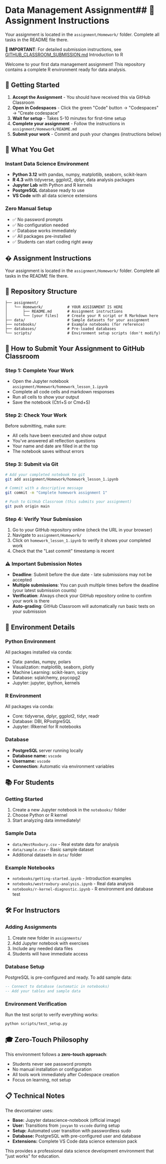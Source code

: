 # Data Management Assignment## 📝 Assignment Instructions

Your assignment is located in the `assignment/Homework/` folder. Complete all tasks in the README file there.

**🚨 IMPORTANT**: For detailed submission instructions, see [GITHUB_CLASSROOM_SUBMISSION.md](GITHUB_CLASSROOM_SUBMISSION.md) Introduction to R

Welcome to your first data management assignment! This repository contains a complete R environment ready for data analysis.

## 🚀 Getting Started

1. **Accept the Assignment** - You should have received this via GitHub Classroom
2. **Open in Codespaces** - Click the green "Code" button → "Codespaces" → "Create codespace"
3. **Wait for setup** - Takes 5-10 minutes for first-time setup
4. **Complete your assignment** - Follow the instructions in `assignment/Homework/README.md`
5. **Submit your work** - Commit and push your changes (instructions below)

## 🎯 What You Get

### Instant Data Science Environment
- **Python 3.12** with pandas, numpy, matplotlib, seaborn, scikit-learn
- **R 4.3** with tidyverse, ggplot2, dplyr, data analysis packages  
- **Jupyter Lab** with Python and R kernels
- **PostgreSQL** database ready to use
- **VS Code** with all data science extensions

### Zero Manual Setup
- ✅ No password prompts
- ✅ No configuration needed
- ✅ Database works immediately
- ✅ All packages pre-installed
- ✅ Students can start coding right away

## � Assignment Instructions

Your assignment is located in the `assignment/Homework/` folder. Complete all tasks in the README file there.

## 📁 Repository Structure

```
├── assignment/
│   └── Homework/           # YOUR ASSIGNMENT IS HERE
│       ├── README.md       # Assignment instructions
│       └── [your files]    # Create your R script or R Markdown here
├── data/                   # Sample datasets for your assignment
├── notebooks/              # Example notebooks (for reference)
├── databases/              # Pre-loaded databases
└── scripts/                # Environment setup scripts (don't modify)
```

## 💾 How to Submit Your Assignment to GitHub Classroom

### Step 1: Complete Your Work
- Open the Jupyter notebook `assignment/Homework/homework_lesson_1.ipynb`
- Complete all code cells and markdown responses
- Run all cells to show your output
- Save the notebook (Ctrl+S or Cmd+S)

### Step 2: Check Your Work
Before submitting, make sure:
- All cells have been executed and show output
- You've answered all reflection questions
- Your name and date are filled in at the top
- The notebook saves without errors

### Step 3: Submit via Git
```bash
# Add your completed notebook to git
git add assignment/Homework/homework_lesson_1.ipynb

# Commit with a descriptive message
git commit -m "Complete homework assignment 1"

# Push to GitHub Classroom (this submits your assignment)
git push origin main
```

### Step 4: Verify Your Submission
1. Go to your GitHub repository online (check the URL in your browser)
2. Navigate to `assignment/Homework/`
3. Click on `homework_lesson_1.ipynb` to verify it shows your completed work
4. Check that the "Last commit" timestamp is recent

### ⚠️ Important Submission Notes
- **Deadline**: Submit before the due date - late submissions may not be accepted
- **Multiple submissions**: You can push multiple times before the deadline (your latest submission counts)
- **Verification**: Always check your GitHub repository online to confirm your work is there
- **Auto-grading**: GitHub Classroom will automatically run basic tests on your submission

## 🧪 Environment Details

### Python Environment
All packages installed via conda:
- Data: pandas, numpy, polars
- Visualization: matplotlib, seaborn, plotly
- Machine Learning: scikit-learn, scipy
- Database: sqlalchemy, psycopg2
- Jupyter: jupyter, ipython, kernels

### R Environment  
All packages via conda:
- Core: tidyverse, dplyr, ggplot2, tidyr, readr
- Database: DBI, RPostgreSQL
- Jupyter: IRkernel for R notebooks

### Database
- **PostgreSQL** server running locally
- **Database name:** `vscode`
- **Username:** `vscode` 
- **Connection:** Automatic via environment variables

## 📚 For Students

### Getting Started
1. Create a new Jupyter notebook in the `notebooks/` folder
2. Choose Python or R kernel
3. Start analyzing data immediately!

### Sample Data
- `data/WestRoxbury.csv` - Real estate data for analysis
- `data/sample.csv` - Basic sample dataset
- Additional datasets in `data/` folder

### Example Notebooks
- `notebooks/getting-started.ipynb` - Introduction examples
- `notebooks/westroxbury-analysis.ipynb` - Real data analysis
- `notebooks/r-kernel-diagnostic.ipynb` - R environment and database test

## 🛠️ For Instructors

### Adding Assignments
1. Create new folder in `assignments/`
2. Add Jupyter notebook with exercises
3. Include any needed data files
4. Students will have immediate access

### Database Setup
PostgreSQL is pre-configured and ready. To add sample data:
```sql
-- Connect to database (automatic in notebooks)
-- Add your tables and sample data
```

### Environment Verification
Run the test script to verify everything works:
```bash
python scripts/test_setup.py
```

## 🎓 Zero-Touch Philosophy

This environment follows a **zero-touch approach**:
- Students never see password prompts
- No manual installation or configuration
- All tools work immediately after Codespace creation
- Focus on learning, not setup

## 📋 Technical Notes

The devcontainer uses:
- **Base:** Jupyter datascience-notebook (official image)
- **User:** Transitions from `jovyan` to `vscode` during setup
- **Setup:** Automated user transition with passwordless sudo
- **Database:** PostgreSQL with pre-configured user and database
- **Extensions:** Complete VS Code data science extension pack

This provides a professional data science development environment that "just works" for education.
